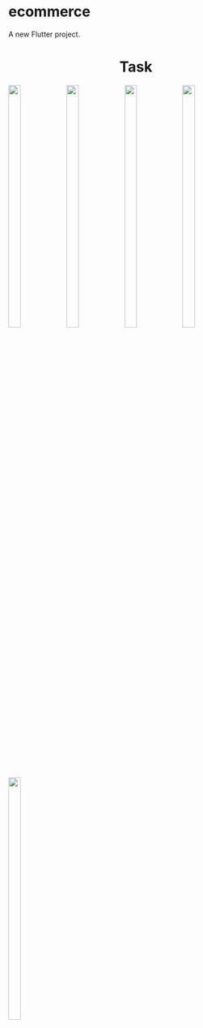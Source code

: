 # ecommerce

A new Flutter project.

<h1 align="center">Task</h1>
<p>
 
  <img src="https://github.com/user-attachments/assets/38948e27-144b-4dbe-89ae-049b7b97951d" width="22%" Height="35%">
  <img src="https://github.com/user-attachments/assets/20e61e8e-2e61-418a-b38f-fb78992a0bf4" width="22%" Height="35%">
  <img src="https://github.com/user-attachments/assets/2a0c8be1-3473-4fd7-9466-37e20970539f" width="22%" Height="35%">
  <img src="https://github.com/user-attachments/assets/dbe6ccc7-4cad-4229-897d-ec5f9a416ac3" width="22%" Height="35%">
  <img src="https://github.com/user-attachments/assets/d753b8f4-7914-4c51-80dc-4edfdd8c4e80" width="22%" Height="35%">
  </p>


